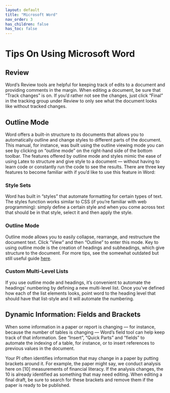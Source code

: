 ```yaml
---
layout: default
title: "Microsoft Word"
nav_order: 3
has_children: false
has_toc: false
---
```


# Tips On Using Microsoft Word

## Review

Word’s Review tools are helpful for keeping track of edits to a document and providing comments in the margin. When editing a document, be sure that “Track changes” is on. If you’d rather not see the changes, just click “Final” in the tracking group under Review to only see what the document looks like without tracked changes.

## Outline Mode

Word offers a built-in structure to its documents that allows you to automatically outline and change styles to different parts of the document. This manual, for instance, was built using the outline viewing mode you can see by clicking on “outline mode” on the right-hand side of the bottom toolbar. The features offered by outline mode and styles mimic the ease of using Latex to structure and give style to a document — without having to learn code or constantly run the code to see the results. There are three key features to become familiar with if you’d like to use this feature in Word:

### Style Sets
Word has built in “styles” that automate formatting for certain types of text. The styles function works similar to CSS (if you’re familiar with web programming): simply define a certain style and when you come across text that should be in that style, select it and then apply the style.

### Outline Mode
Outline mode allows you to easily collapse, rearrange, and restructure the document text. Click “View” and then “Outline” to enter this mode. Key to using outline mode is the creation of headings and subheadings, which give structure to the document. For more tips, see the somewhat outdated but still useful guide [here](https://wordmvp.com/FAQs/Formatting/UsingOLView.htm).

### Custom Multi-Level Lists
If you use outline mode and headings, it’s convenient to automate the headings’ numbering by defining a new multi-level list. Once you’ve defined how each of the list elements looks, point word to the heading level that should have that list-style and it will automate the numbering.

## Dynamic Information: Fields and Brackets

When some information in a paper or report is changing — for instance, because the number of tables is changing — Word’s field tool can help keep track of that information. See “Insert”, “Quick Parts” and “fields” to automate the indexing of a table, for instance, or to insert references to previous values in the document.

Your PI often identifies information that may change in a paper by putting brackets around it. For example, the paper might say, we conduct analysis here on \[10\] measurements of financial literacy. If the analysis changes, the 10 is already identified as something that may need editing. When editing a final draft, be sure to search for these brackets and remove them if the paper is ready to be published.
